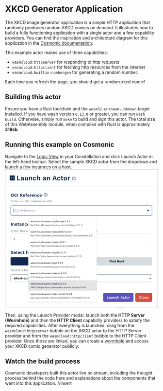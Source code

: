 # XKCD Generator Application

The XKCD image generator application is a simple HTTP application that randomly produces random XKCD comics on demand. It illustrates how to build a fully functioning application with a single actor and a few capability providers. You can find the inspiration and architecture diagram for this application in the [Cosmonic documentation](https://cosmonic.com/docs/to-build/image-generator).

This example actor makes use of three capabilities:

- `wasmcloud:httpserver` for responding to http requests
- `wasmcloud:httpclient` for fetching http resources from the internet
- `wasmcloud:builtin:numbergen` for generating a random number.

Each time you refresh the page, you should get a random xkcd comic!

## Building this actor

Ensure you have a Rust toolchain and the `wasm32-unknown-unknown` target installed. If you have [wash](https://wasmcloud.dev/overview/installation/) version `0.13.0` or greater, you can run `wash build`. Otherwise, simply run `make` to build and sign this actor. The total size of this WebAssembly module, when compiled with Rust is approximately **219kb**.

## Running this example on Cosmonic

Navigate to the [Logic View](https://cosmonic.com/docs/category/logic-view) in your Constellation and click Launch Actor in the left-hand toolbar. Select the sample XKCD actor from the dropdown and launch a few instances on a host.
![Launch XKCD Actor](./launch.png)

Then, using the Launch Provider modal, launch both the **HTTP Server (Wormhole)** and then the **HTTP Client** capability providers to satisfy the required capabilities. After everything is launched, drag from the `wasmcloud:httpserver` bubble on the XKCD actor to the HTTP Server provider and from the `wasmcloud:httpclient` bubble to the HTTP Client provider. Once those are linked, you can create a [wormhole](https://cosmonic.com/docs/faq/glossary#wormhole) and access your XKCD comic generator publicly.

## Watch the build process

Cosmonic developers built this actor live on stream, including the thought process behind the code here and explanations about the components that went into this application.
//insert
